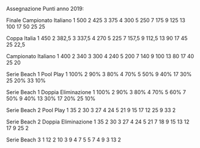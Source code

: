 Assegnazione Punti anno 2019:

Finale Campionato Italiano
1 500
2 425
3 375
4 300
5 250
7 175
9 125
13  100
17  50
25  25

Coppa Italia
1 450
2 382,5
3 337,5
4 270
5 225
7 157,5
9 112,5
13  90
17  45
25  22,5

Campionato Italiano
1 400
2 340
3 300
4 240
5 200
7 140
9 100
13  80
17  40
25  20

Serie Beach 1 Pool Play
1 100%
2 90%
3 80%
4 70%
5 50%
9 40%
17 30%
25 20%
33 10%

Serie Beach 1 Doppia Eliminazione
1 100%
2 90%
3 80%
4 70%
5 60%
7 50%
9 40%
13 30%
17  20%
25 10%

Serie Beach 2 Pool Play
1 35
2 30
3 27
4 24
5 21
9 15
17 12
25 9
33 2

Serie Beach 2 Doppia Eliminazione
1 35
2 30
3 27
4 24
5 21
7 18
9 15
13  12
17 9
25 2

Serie Beach 3
1 12
2 10
3 9
4 7
5 5
7 4
9 3
13 2 
